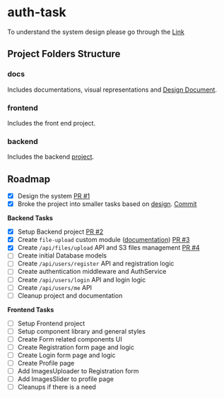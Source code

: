 # auth-task

To understand the system design please go through the [Link](./docs/DEISGN.md)

## Project Folders Structure

### docs

Includes documentations, visual representations and [Design Document](./docs/DEISGN.md).

### frontend

Includes the front end project.

### backend

Includes the backend [project](./backend/README.md).

## Roadmap

- [x] Design the system [PR #1](https://github.com/rubenaprikyan/auth-task/pull/1)
- [x] Broke the project into smaller tasks based on [design](./docs/DEISGN.md). [Commit](https://github.com/rubenaprikyan/auth-task/commit/64014de75f23765052037df486e7c734dd73afda)

**Backend Tasks**

- [x] Setup Backend project [PR #2](https://github.com/rubenaprikyan/auth-task/pull/2)
- [x] Create `file-upload` custom module ([documentation](./backend/src/modules/file-upload/README.md)) [PR #3](https://github.com/rubenaprikyan/auth-task/pull/3)
- [x] Create `/api/files/upload` API and S3 files management [PR #4](https://github.com/rubenaprikyan/auth-task/pull/4)
- [ ] Create initial Database models
- [ ] Create `/api/users/register` API and registration logic
- [ ] Create authentication middleware and AuthService
- [ ] Create `/api/users/login` API and login logic
- [ ] Create `/api/users/me` API
- [ ] Cleanup project and documentation

**Frontend Tasks**

- [ ] Setup Frontend project
- [ ] Setup component library and general styles
- [ ] Create Form related components UI
- [ ] Create Registration form page and logic
- [ ] Create Login form page and logic
- [ ] Create Profile page
- [ ] Add ImagesUploader to Registration form
- [ ] Add ImagesSlider to profile page
- [ ] Cleanups if there is a need
